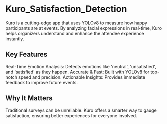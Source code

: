 # Kuro_Satisfaction_Detection
Kuro is a cutting-edge app that uses YOLOv8 to measure how happy participants are at events. By analyzing facial expressions in real-time, Kuro helps organizers understand and enhance the attendee experience instantly.

## Key Features
Real-Time Emotion Analysis: Detects emotions like 'neutral', 'unsatisfied', and 'satisfied' as they happen.
Accurate & Fast: Built with YOLOv8 for top-notch speed and precision.
Actionable Insights: Provides immediate feedback to improve future events.

## Why It Matters
Traditional surveys can be unreliable. Kuro offers a smarter way to gauge satisfaction, ensuring better experiences for everyone involved.
